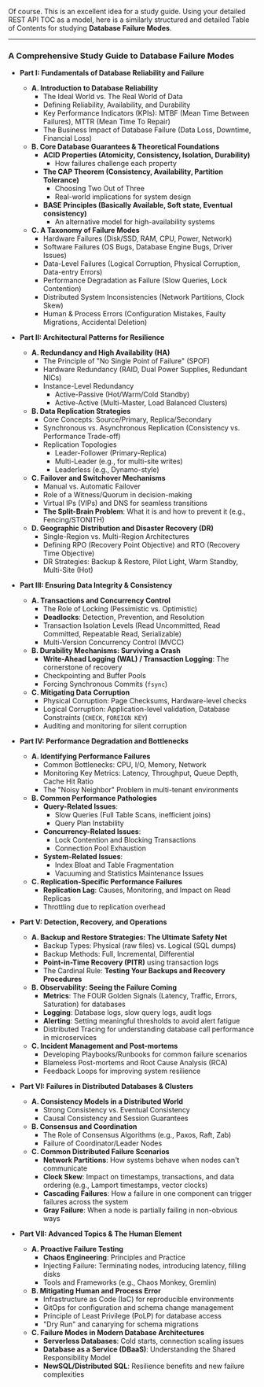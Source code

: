 Of course. This is an excellent idea for a study guide. Using your detailed REST API TOC as a model, here is a similarly structured and detailed Table of Contents for studying **Database Failure Modes**.

---

### **A Comprehensive Study Guide to Database Failure Modes**

*   **Part I: Fundamentals of Database Reliability and Failure**
    *   **A. Introduction to Database Reliability**
        *   The Ideal World vs. The Real World of Data
        *   Defining Reliability, Availability, and Durability
        *   Key Performance Indicators (KPIs): MTBF (Mean Time Between Failures), MTTR (Mean Time To Repair)
        *   The Business Impact of Database Failure (Data Loss, Downtime, Financial Loss)
    *   **B. Core Database Guarantees & Theoretical Foundations**
        *   **ACID Properties (Atomicity, Consistency, Isolation, Durability)**
            *   How failures challenge each property
        *   **The CAP Theorem (Consistency, Availability, Partition Tolerance)**
            *   Choosing Two Out of Three
            *   Real-world implications for system design
        *   **BASE Principles (Basically Available, Soft state, Eventual consistency)**
            *   An alternative model for high-availability systems
    *   **C. A Taxonomy of Failure Modes**
        *   Hardware Failures (Disk/SSD, RAM, CPU, Power, Network)
        *   Software Failures (OS Bugs, Database Engine Bugs, Driver Issues)
        *   Data-Level Failures (Logical Corruption, Physical Corruption, Data-entry Errors)
        *   Performance Degradation as Failure (Slow Queries, Lock Contention)
        *   Distributed System Inconsistencies (Network Partitions, Clock Skew)
        *   Human & Process Errors (Configuration Mistakes, Faulty Migrations, Accidental Deletion)

*   **Part II: Architectural Patterns for Resilience**
    *   **A. Redundancy and High Availability (HA)**
        *   The Principle of "No Single Point of Failure" (SPOF)
        *   Hardware Redundancy (RAID, Dual Power Supplies, Redundant NICs)
        *   Instance-Level Redundancy
            *   Active-Passive (Hot/Warm/Cold Standby)
            *   Active-Active (Multi-Master, Load Balanced Clusters)
    *   **B. Data Replication Strategies**
        *   Core Concepts: Source/Primary, Replica/Secondary
        *   Synchronous vs. Asynchronous Replication (Consistency vs. Performance Trade-off)
        *   Replication Topologies
            *   Leader-Follower (Primary-Replica)
            *   Multi-Leader (e.g., for multi-site writes)
            *   Leaderless (e.g., Dynamo-style)
    *   **C. Failover and Switchover Mechanisms**
        *   Manual vs. Automatic Failover
        *   Role of a Witness/Quorum in decision-making
        *   Virtual IPs (VIPs) and DNS for seamless transitions
        *   **The Split-Brain Problem**: What it is and how to prevent it (e.g., Fencing/STONITH)
    *   **D. Geographic Distribution and Disaster Recovery (DR)**
        *   Single-Region vs. Multi-Region Architectures
        *   Defining RPO (Recovery Point Objective) and RTO (Recovery Time Objective)
        *   DR Strategies: Backup & Restore, Pilot Light, Warm Standby, Multi-Site (Hot)

*   **Part III: Ensuring Data Integrity & Consistency**
    *   **A. Transactions and Concurrency Control**
        *   The Role of Locking (Pessimistic vs. Optimistic)
        *   **Deadlocks**: Detection, Prevention, and Resolution
        *   Transaction Isolation Levels (Read Uncommitted, Read Committed, Repeatable Read, Serializable)
        *   Multi-Version Concurrency Control (MVCC)
    *   **B. Durability Mechanisms: Surviving a Crash**
        *   **Write-Ahead Logging (WAL) / Transaction Logging**: The cornerstone of recovery
        *   Checkpointing and Buffer Pools
        *   Forcing Synchronous Commits (`fsync`)
    *   **C. Mitigating Data Corruption**
        *   Physical Corruption: Page Checksums, Hardware-level checks
        *   Logical Corruption: Application-level validation, Database Constraints (`CHECK`, `FOREIGN KEY`)
        *   Auditing and monitoring for silent corruption

*   **Part IV: Performance Degradation and Bottlenecks**
    *   **A. Identifying Performance Failures**
        *   Common Bottlenecks: CPU, I/O, Memory, Network
        *   Monitoring Key Metrics: Latency, Throughput, Queue Depth, Cache Hit Ratio
        *   The "Noisy Neighbor" Problem in multi-tenant environments
    *   **B. Common Performance Pathologies**
        *   **Query-Related Issues**:
            *   Slow Queries (Full Table Scans, inefficient joins)
            *   Query Plan Instability
        *   **Concurrency-Related Issues**:
            *   Lock Contention and Blocking Transactions
            *   Connection Pool Exhaustion
        *   **System-Related Issues**:
            *   Index Bloat and Table Fragmentation
            *   Vacuuming and Statistics Maintenance Issues
    *   **C. Replication-Specific Performance Failures**
        *   **Replication Lag**: Causes, Monitoring, and Impact on Read Replicas
        *   Throttling due to replication overhead

*   **Part V: Detection, Recovery, and Operations**
    *   **A. Backup and Restore Strategies: The Ultimate Safety Net**
        *   Backup Types: Physical (raw files) vs. Logical (SQL dumps)
        *   Backup Methods: Full, Incremental, Differential
        *   **Point-in-Time Recovery (PITR)** using transaction logs
        *   The Cardinal Rule: **Testing Your Backups and Recovery Procedures**
    *   **B. Observability: Seeing the Failure Coming**
        *   **Metrics**: The FOUR Golden Signals (Latency, Traffic, Errors, Saturation) for databases
        *   **Logging**: Database logs, slow query logs, audit logs
        *   **Alerting**: Setting meaningful thresholds to avoid alert fatigue
        *   Distributed Tracing for understanding database call performance in microservices
    *   **C. Incident Management and Post-mortems**
        *   Developing Playbooks/Runbooks for common failure scenarios
        *   Blameless Post-mortems and Root Cause Analysis (RCA)
        *   Feedback Loops for improving system resilience

*   **Part VI: Failures in Distributed Databases & Clusters**
    *   **A. Consistency Models in a Distributed World**
        *   Strong Consistency vs. Eventual Consistency
        *   Causal Consistency and Session Guarantees
    *   **B. Consensus and Coordination**
        *   The Role of Consensus Algorithms (e.g., Paxos, Raft, Zab)
        *   Failure of Coordinator/Leader Nodes
    *   **C. Common Distributed Failure Scenarios**
        *   **Network Partitions**: How systems behave when nodes can't communicate
        *   **Clock Skew**: Impact on timestamps, transactions, and data ordering (e.g., Lamport timestamps, vector clocks)
        *   **Cascading Failures**: How a failure in one component can trigger failures across the system
        *   **Gray Failure**: When a node is partially failing in non-obvious ways

*   **Part VII: Advanced Topics & The Human Element**
    *   **A. Proactive Failure Testing**
        *   **Chaos Engineering**: Principles and Practice
        *   Injecting Failure: Terminating nodes, introducing latency, filling disks
        *   Tools and Frameworks (e.g., Chaos Monkey, Gremlin)
    *   **B. Mitigating Human and Process Error**
        *   Infrastructure as Code (IaC) for reproducible environments
        *   GitOps for configuration and schema change management
        *   Principle of Least Privilege (PoLP) for database access
        *   "Dry Run" and canarying for schema migrations
    *   **C. Failure Modes in Modern Database Architectures**
        *   **Serverless Databases**: Cold starts, connection scaling issues
        *   **Database as a Service (DBaaS)**: Understanding the Shared Responsibility Model
        *   **NewSQL/Distributed SQL**: Resilience benefits and new failure complexities